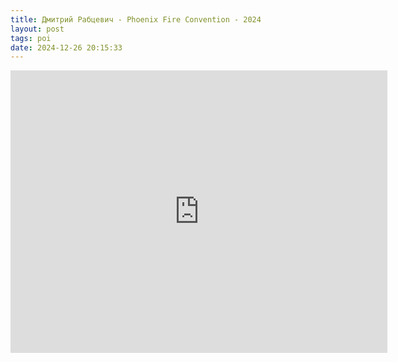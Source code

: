 ```yaml
---
title: Дмитрий Рабцевич - Phoenix Fire Convention - 2024
layout: post
tags: poi
date: 2024-12-26 20:15:33
---
```

<iframe width="603" height="452" src="https://www.youtube.com/embed/ZIbFUfBR3Dw" frameborder="0" allowfullscreen="true"></iframe>
